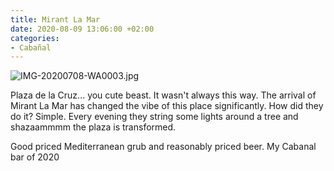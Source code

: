 ```yaml
---
title: Mirant La Mar
date: 2020-08-09 13:06:00 +02:00
categories:
- Cabañal
---
```


![IMG-20200708-WA0003.jpg](/uploads/IMG-20200708-WA0003.jpg)

Plaza de la Cruz... you cute beast. It wasn't always this way. The arrival of Mirant La Mar has changed the vibe of this place significantly. How did they do it? Simple. Every evening they string some lights around a tree and shazaammmm the plaza is transformed. 

Good priced Mediterranean grub and reasonably priced beer. My Cabanal bar of 2020